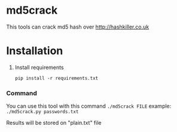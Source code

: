 md5crack
===========

This tools can crack md5 hash over http://hashkiller.co.uk

Installation
============
1. Install requirements

    `pip install -r requirements.txt`

### Command

You can use this tool with this command `./md5crack FILE`
example: `./md5crack.py passwords.txt`

Results will be stored on "plain.txt" file
